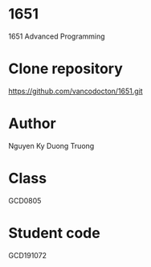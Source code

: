 # 1651
1651 Advanced Programming

# Clone repository
https://github.com/vancodocton/1651.git

# Author
Nguyen Ky Duong Truong

# Class
GCD0805

# Student code
GCD191072
